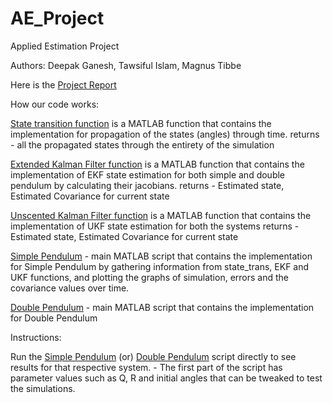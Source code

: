 # AE_Project

Applied Estimation Project

Authors: Deepak Ganesh, Tawsiful Islam, Magnus Tibbe


Here is the [Project Report](https://github.com/deepak046/AE_project/blob/main/AE_project_report.pdf) 

How our code works:

[State transition function](AE_project/state_trans.m) is a MATLAB function that contains the implementation for propagation of the states (angles) through time.
    returns - all the propagated states through the entirety of the simulation

[Extended Kalman Filter function](AE_project/EKF.m) is a MATLAB function that contains the implementation of EKF state estimation for both simple and double pendulum by calculating their jacobians.
    returns - Estimated state, Estimated Covariance for current state

[Unscented Kalman Filter function](AE_project/UKF.m) is a MATLAB function that contains the implementation of UKF state estimation for both the systems
    returns - Estimated state, Estimated Covariance for current state

[Simple Pendulum](AE_project/Simple_Pendulum.m) - main MATLAB script that contains the implementation for Simple Pendulum by gathering information from state_trans, EKF and UKF functions, and plotting the graphs of simulation, errors and the covariance values over time.

[Double Pendulum](AE_project/Double_Pendulum.m) - main MATLAB script that contains the implementation for Double Pendulum


Instructions:

Run the [Simple Pendulum](AE_project/Simple_Pendulum.m) (or) [Double Pendulum](AE_project/Double_Pendulum.m) script directly to see results for that respective system. 
    - The first part of the script has parameter values such as Q, R and initial angles that
    can be tweaked to test the simulations.
